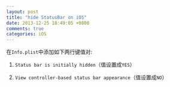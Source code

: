 ```yaml
---
layout: post
title: "hide StatusBar on iOS"
date: 2013-12-25 18:49:05 +0800
comments: true
categories: iOS
---
```


在`Info.plist`中添加如下两行键值对:

 1. `Status bar is initially hidden`（值设置成`YES`）
 
 2. `View controller-based status bar appearance`（值设置成`NO`）